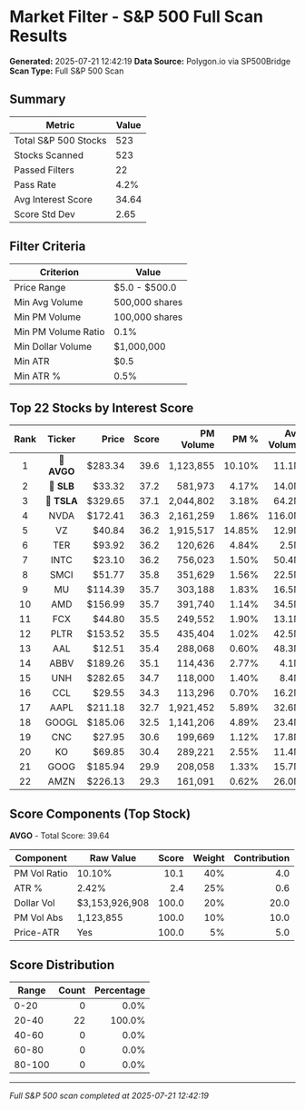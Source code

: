 # Market Filter - S&P 500 Full Scan Results

**Generated:** 2025-07-21 12:42:19
**Data Source:** Polygon.io via SP500Bridge
**Scan Type:** Full S&P 500 Scan

## Summary

| Metric | Value |
|--------|-------|
| Total S&P 500 Stocks | 523 |
| Stocks Scanned | 523 |
| Passed Filters | 22 |
| Pass Rate | 4.2% |
| Avg Interest Score | 34.64 |
| Score Std Dev | 2.65 |

## Filter Criteria

| Criterion | Value |
|-----------|-------|
| Price Range | $5.0 - $500.0 |
| Min Avg Volume | 500,000 shares |
| Min PM Volume | 100,000 shares |
| Min PM Volume Ratio | 0.1% |
| Min Dollar Volume | $1,000,000 |
| Min ATR | $0.5 |
| Min ATR % | 0.5% |

## Top 22 Stocks by Interest Score

| Rank | Ticker | Price | Score | PM Volume | PM % | Avg Volume | ATR | ATR % | $ Volume |
|:----:|:------:|------:|------:|----------:|-----:|-----------:|----:|------:|---------:|
| 1 | 🥇 **AVGO** | $283.34 | 39.6 | 1,123,855 | 10.10% | 11.1M | $6.87 | 2.42% | $3153.9M |
| 2 | 🥈 **SLB** | $33.32 | 37.2 | 581,973 | 4.17% | 14.0M | $1.26 | 3.79% | $464.9M |
| 3 | 🥉 **TSLA** | $329.65 | 37.1 | 2,044,802 | 3.18% | 64.2M | $10.45 | 3.17% | $21179.1M |
| 4 | NVDA | $172.41 | 36.3 | 2,161,259 | 1.86% | 116.0M | $3.94 | 2.28% | $19998.9M |
| 5 | VZ | $40.84 | 36.2 | 1,915,517 | 14.85% | 12.9M | $0.51 | 1.26% | $526.9M |
| 6 | TER | $93.92 | 36.2 | 120,626 | 4.84% | 2.5M | $3.16 | 3.37% | $234.2M |
| 7 | INTC | $23.10 | 36.2 | 756,023 | 1.50% | 50.4M | $0.75 | 3.26% | $1164.3M |
| 8 | SMCI | $51.77 | 35.8 | 351,629 | 1.56% | 22.5M | $2.01 | 3.89% | $1165.2M |
| 9 | MU | $114.39 | 35.7 | 303,188 | 1.83% | 16.5M | $3.98 | 3.48% | $1893.1M |
| 10 | AMD | $156.99 | 35.7 | 391,740 | 1.14% | 34.5M | $5.62 | 3.58% | $5417.1M |
| 11 | FCX | $44.80 | 35.5 | 249,552 | 1.90% | 13.1M | $1.35 | 3.01% | $589.0M |
| 12 | PLTR | $153.52 | 35.5 | 435,404 | 1.02% | 42.5M | $4.09 | 2.67% | $6527.6M |
| 13 | AAL | $12.51 | 35.4 | 288,068 | 0.60% | 48.3M | $0.52 | 4.17% | $604.3M |
| 14 | ABBV | $189.26 | 35.1 | 114,436 | 2.77% | 4.1M | $4.02 | 2.13% | $783.2M |
| 15 | UNH | $282.65 | 34.7 | 118,000 | 1.40% | 8.4M | $7.80 | 2.76% | $2380.1M |
| 16 | CCL | $29.55 | 34.3 | 113,296 | 0.70% | 16.2M | $0.68 | 2.30% | $479.8M |
| 17 | AAPL | $211.18 | 32.7 | 1,921,452 | 5.89% | 32.6M | $3.21 | 1.52% | $6889.5M |
| 18 | GOOGL | $185.06 | 32.5 | 1,141,206 | 4.89% | 23.4M | $3.68 | 1.99% | $4322.7M |
| 19 | CNC | $27.95 | 30.6 | 199,669 | 1.12% | 17.8M | $1.46 | 5.23% | $498.8M |
| 20 | KO | $69.85 | 30.4 | 289,221 | 2.55% | 11.4M | $0.91 | 1.31% | $793.1M |
| 21 | GOOG | $185.94 | 29.9 | 208,058 | 1.33% | 15.7M | $3.69 | 1.98% | $2913.9M |
| 22 | AMZN | $226.13 | 29.3 | 161,091 | 0.62% | 26.0M | $3.21 | 1.42% | $5875.4M |

## Score Components (Top Stock)

**AVGO** - Total Score: 39.64

| Component | Raw Value | Score | Weight | Contribution |
|-----------|-----------|------:|-------:|-------------:|
| PM Vol Ratio | 10.10% | 10.1 | 40% | 4.0 |
| ATR % | 2.42% | 2.4 | 25% | 0.6 |
| Dollar Vol | $3,153,926,908 | 100.0 | 20% | 20.0 |
| PM Vol Abs | 1,123,855 | 100.0 | 10% | 10.0 |
| Price-ATR | Yes | 100.0 | 5% | 5.0 |

## Score Distribution

| Range | Count | Percentage |
|-------|------:|-----------:|
| 0-20 | 0 | 0.0% |
| 20-40 | 22 | 100.0% |
| 40-60 | 0 | 0.0% |
| 60-80 | 0 | 0.0% |
| 80-100 | 0 | 0.0% |

---
*Full S&P 500 scan completed at 2025-07-21 12:42:19*

